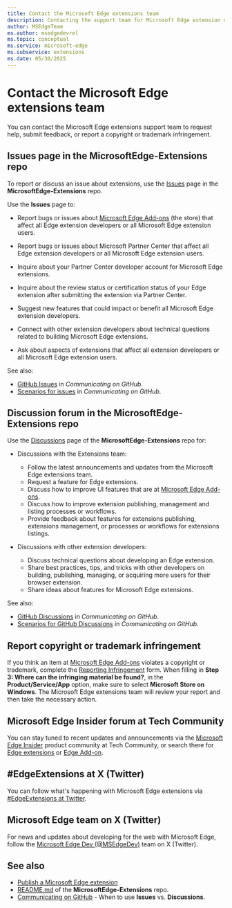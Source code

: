 ```yaml
---
title: Contact the Microsoft Edge extensions team
description: Contacting the support team for Microsoft Edge extension development.
author: MSEdgeTeam
ms.author: msedgedevrel
ms.topic: conceptual
ms.service: microsoft-edge
ms.subservice: extensions
ms.date: 05/30/2025
---
```

# Contact the Microsoft Edge extensions team

You can contact the Microsoft Edge extensions support team to request help, submit feedback, or report a copyright or trademark infringement.


<!-- ====================================================================== -->
## Issues page in the MicrosoftEdge-Extensions repo
<!-- sync:
https://learn.microsoft.com/microsoft-edge/extensions-chromium/publish/contact-extensions-team#issues-page-in-the-microsoftedge-extensions-repo
https://github.com/microsoft/MicrosoftEdge-Extensions/blob/main/README.md#issues
-->

To report or discuss an issue about extensions, use the [Issues](https://github.com/microsoft/MicrosoftEdge-Extensions/issues) page in the **MicrosoftEdge-Extensions** repo.

Use the **Issues** page to:

* Report bugs or issues about [Microsoft Edge Add-ons](https://microsoftedge.microsoft.com/addons/) (the store) that affect all Edge extension developers or all Microsoft Edge extension users.

* Report bugs or issues about Microsoft Partner Center that affect all Edge extension developers or all Microsoft Edge extension users.

* Inquire about your Partner Center developer account for Microsoft Edge extensions.

* Inquire about the review status or certification status of your Edge extension after submitting the extension via Partner Center.

* Suggest new features that could impact or benefit all Microsoft Edge extension developers.

* Connect with other extension developers about technical questions related to building Microsoft Edge extensions.

* Ask about aspects of extensions that affect all extension developers or all Microsoft Edge extension users.

See also:
* [GitHub Issues](https://docs.github.com/get-started/using-github/communicating-on-github#github-issues) in _Communicating on GitHub_.
* [Scenarios for issues](https://docs.github.com/get-started/using-github/communicating-on-github#scenarios-for-issues) in _Communicating on GitHub_.


<!-- ====================================================================== -->
## Discussion forum in the MicrosoftEdge-Extensions repo
<!-- sync:
https://learn.microsoft.com/microsoft-edge/extensions-chromium/publish/contact-extensions-team#discussion-forum-in-the-microsoftedge-extensions-repo
https://github.com/microsoft/MicrosoftEdge-Extensions/blob/main/README.md#discussions
-->

Use the [Discussions](https://github.com/microsoft/MicrosoftEdge-Extensions/discussions) page of the **MicrosoftEdge-Extensions** repo for:

* Discussions with the Extensions team:
   * Follow the latest announcements and updates from the Microsoft Edge extensions team.
   * Request a feature for Edge extensions.
   * Discuss how to improve UI features that are at [Microsoft Edge Add-ons](https://microsoftedge.microsoft.com/addons/).
   * Discuss how to improve extension publishing, management and listing processes or workflows.
   * Provide feedback about features for extensions publishing, extensions management, or processes or workflows for extensions listings.

* Discussions with other extension developers:
   * Discuss technical questions about developing an Edge extension.
   * Share best practices, tips, and tricks with other developers on building, publishing, managing, or acquiring more users for their browser extension.
   * Share ideas about features for Microsoft Edge extensions.

See also:
* [GitHub Discussions](https://docs.github.com/get-started/using-github/communicating-on-github#github-discussions) in _Communicating on GitHub_.
* [Scenarios for GitHub Discussions](https://docs.github.com/get-started/using-github/communicating-on-github#scenarios-for-github-discussions) in _Communicating on GitHub_.


<!-- ====================================================================== -->
## Report copyright or trademark infringement

If you think an item at [Microsoft Edge Add-ons](https://microsoftedge.microsoft.com/addons/) violates a copyright or trademark, complete the [Reporting Infringement](https://www.microsoft.com/concern/dmca) form.  When filling in **Step 3: Where can the infringing material be found?**, in the **Product/Service/App** option, make sure to select **Microsoft Store on Windows**.  The Microsoft Edge extensions team will review your report and then take the necessary action.


<!-- ====================================================================== -->
## Microsoft Edge Insider forum at Tech Community

You can stay tuned to recent updates and announcements via the [Microsoft Edge Insider](https://techcommunity.microsoft.com/category/MicrosoftEdgeInsider) product community at Tech Community, or search there for [Edge extensions](https://techcommunity.microsoft.com/search?q=edge+extensions&location=category%3AMicrosoftEdgeInsider) or [Edge Add-on](https://techcommunity.microsoft.com/search?q=edge+add-on&location=category%3AMicrosoftEdgeInsider).


<!-- ====================================================================== -->
## #EdgeExtensions at X (Twitter)

You can follow what's happening with Microsoft Edge extensions via [#EdgeExtensions at Twitter](https://x.com/search?q=%23EdgeExtensions&src=typed_query&f=live).


<!-- ====================================================================== -->
## Microsoft Edge team on X (Twitter)
<!-- not specific to extensions -->

For news and updates about developing for the web with Microsoft Edge, follow the [Microsoft Edge Dev (@MSEdgeDev)](https://x.com/msedgedev/) team on X (Twitter).


<!-- ====================================================================== -->
## See also

* [Publish a Microsoft Edge extension](./publish-extension.md)
* [README.md](https://github.com/microsoft/MicrosoftEdge-Extensions/blob/main/README.md) of the **MicrosoftEdge-Extensions** repo.
* [Communicating on GitHub](https://docs.github.com/en/get-started/using-github/communicating-on-github) - When to use **Issues** vs. **Discussions**.

